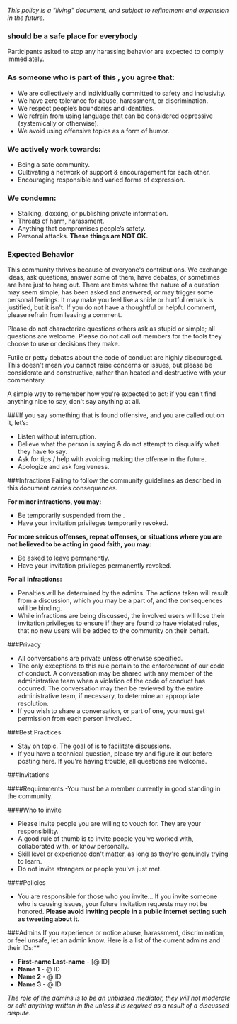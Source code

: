 *This policy is a "living" document, and subject to refinement and expansion in the future.*

### <Domain Name> should be a safe place for everybody
Participants asked to stop any harassing behavior are expected to comply immediately.

### As someone who is part of this <Service>, you agree that:
- We are collectively and individually committed to safety and inclusivity.
- We have zero tolerance for abuse, harassment, or discrimination.
- We respect people’s boundaries and identities.
- We refrain from using language that can be considered oppressive (systemically or otherwise).
- We avoid using offensive topics as a form of humor.

### We actively work towards:
- Being a safe community.
- Cultivating a network of support & encouragement for each other.
- Encouraging responsible and varied forms of expression.
  
### We condemn:
- Stalking, doxxing, or publishing private information.
- Threats of harm, harassment.
- Anything that compromises people’s safety.
- Personal attacks.
**These things are NOT OK.**

### Expected Behavior

This community thrives because of everyone's contributions. We exchange ideas, ask questions, answer some of them, have debates, or sometimes are here just to hang out. There are times where the nature of a question may seem simple, has been asked and answered, or may trigger some personal feelings. It may make you feel like a snide or hurtful remark is justified, but it isn't. If you do not have a thoughtful or helpful comment, please refrain from leaving a comment.

Please do not characterize questions others ask as stupid or simple; all questions are welcome. Please do not call out members for the tools they choose to use or decisions they make.

Futile or petty debates about the code of conduct are highly discouraged. This doesn't mean you cannot raise concerns or issues, but please be considerate and constructive, rather than heated and destructive with your commentary.

A simple way to remember how you're expected to act: if you can't find anything nice to say, don't say anything at all.

###If you say something that is found offensive, and you are called out on it, let’s:
- Listen without interruption.
- Believe what the person is saying & do not attempt to disqualify what they have to say.
- Ask for tips / help with avoiding making the offense in the future.
- Apologize and ask forgiveness.

###Infractions
Failing to follow the community guidelines as described in this document carries consequences.

**For minor infractions, you may:**
- Be temporarily suspended from the <Service>.
- Have your invitation privileges temporarily revoked.

**For more serious offenses, repeat offenses, or situations where you are not believed to be acting in good faith, you may:**
- Be asked to leave permanently.
- Have your invitation privileges permanently revoked.

**For all infractions:**
- Penalties will be determined by the admins. The actions taken will result from a discussion, which you may be a part of, and the consequences will be binding.
- While infractions are being discussed, the involved users will lose their invitation privileges to ensure if they are found to have violated rules, that no new users will be added to the community on their behalf.

###Privacy
- All conversations are private unless otherwise specified.
- The only exceptions to this rule pertain to the enforcement of our code of conduct. A conversation may be shared with any member of the administrative team when a violation of the code of conduct has occurred. The conversation may then be reviewed by the entire administrative team, if necessary, to determine an appropriate resolution.
- If you wish to share a conversation, or part of one, you must get permission from each person involved.

###Best Practices
- Stay on topic. The goal of <Service> is to facilitate discussions.
- If you have a technical question, please try and figure it out before posting here. If you're having trouble, all questions are welcome.

###Invitations
  
####Requirements
-You must be a member currently in good standing in the community.

####Who to invite
- Please invite people you are willing to vouch for. They are your responsibility.
- A good rule of thumb is to invite people you've worked with, collaborated with, or know personally.
- Skill level or experience don't matter, as long as they're genuinely trying to learn.
- Do not invite strangers or people you've just met.

####Policies
- You are responsible for those who you invite... If you invite someone who is causing issues, your future invitation requests may not be honored.
**Please avoid inviting people in a public internet setting such as tweeting about it.**

###Admins
If you experience or notice abuse, harassment, discrimination, or feel unsafe, let an admin know. Here is a list of the current admins and their <Service> IDs:**
* **First-name Last-name** - [@ <Service> ID]
* **Name 1** - @<Service> ID
* **Name 2** - @<Service> ID
* **Name 3** - @<Service> ID

*The role of the admins is to be an unbiased mediator, they will not moderate or edit anything written in the <Service> unless it is required as a result of a discussed dispute.*
